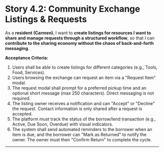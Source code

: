 # Story 4.2: Community Exchange Listings & Requests

As a **resident (Carmen)**,
I want to **create listings for resources I want to share and manage requests through a structured workflow**,
so that I can **contribute to the sharing economy without the chaos of back-and-forth messaging**.

**Acceptance Criteria:**
1.  Users shall be able to create listings for different categories (e.g., Tools, Food, Services).
2.  Users browsing the exchange can request an item via a "Request Item" modal.
3.  The request modal shall prompt for a preferred pickup time and an optional short message (max 250 characters). Direct messaging is not required.
4.  The listing owner receives a notification and can "Accept" or "Decline" the request. Contact information is only shared after a request is accepted.
5.  The platform must track the status of the borrow/lend transaction (e.g., Active, Due Soon, Overdue) with visual indicators.
6.  The system shall send automated reminders to the borrower when an item is due, and the borrower can "Mark as Returned" to notify the owner. The owner must then "Confirm Return" to complete the cycle.

---
